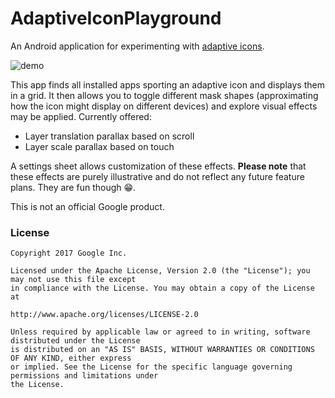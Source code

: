 # AdaptiveIconPlayground

An Android application for experimenting with [adaptive icons](https://developer.android.com/preview/features/adaptive-icons.html).

![demo](screenshots/adaptive-icon-playground-demo.gif)

This app finds all installed apps sporting an adaptive icon and displays them in a grid. It then allows you to toggle different mask shapes (approximating how the icon might display on different devices) and explore visual effects may be applied. Currently offered:
- Layer translation parallax based on scroll
- Layer scale parallax based on touch

A settings sheet allows customization of these effects. **Please note** that these effects are purely illustrative and do not reflect any future feature plans. They are fun though 😁.

This is not an official Google product.

### License

```
Copyright 2017 Google Inc.

Licensed under the Apache License, Version 2.0 (the "License"); you may not use this file except
in compliance with the License. You may obtain a copy of the License at

http://www.apache.org/licenses/LICENSE-2.0

Unless required by applicable law or agreed to in writing, software distributed under the License
is distributed on an "AS IS" BASIS, WITHOUT WARRANTIES OR CONDITIONS OF ANY KIND, either express
or implied. See the License for the specific language governing permissions and limitations under
the License.
```
